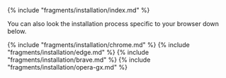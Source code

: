 ﻿{% include "fragments/installation/index.md" %}

You can also look the installation process specific to your browser down below.

{% include "fragments/installation/chrome.md" %}
{% include "fragments/installation/edge.md" %}
{% include "fragments/installation/brave.md" %}
{% include "fragments/installation/opera-gx.md" %}
